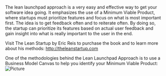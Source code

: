 The lean launchpad approach is a very easy and effective way to get your software idea going. It emphasizes the use of a Minimum Viable Product, where startups must prioritize features and focus on what is most important first. The idea is to get feedback often and to reiterate often. By doing so, the startup can prioritize its features based on actual user feedback and gain insight into what is really important to the user in the end.

Visit The Lean Startup by Eric Reis to purchase the book and to learn more about his methods: http://theleanstartup.com

One of the methodologies behind the Lean Launchpad Approach is to use a Business Model Canvas to help you identify your Minimum Viable Product:
![Picture](http://steveblank.files.wordpress.com/2010/12/business-model-and-cust-dev.jpg)

